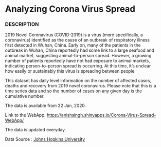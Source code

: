 # Analyzing Corona Virus Spread 

### DESCRIPTION

2019 Novel Coronavirus (COVID-2019) is a virus (more specifically, a coronavirus) identified as the cause of an outbreak of respiratory illness first detected in Wuhan, China. Early on, many of the patients in the outbreak in Wuhan, China reportedly had some link to a large seafood and animal market, suggesting animal-to-person spread. However, a growing number of patients reportedly have not had exposure to animal markets, indicating person-to-person spread is occurring. At this time, it’s unclear how easily or sustainably this virus is spreading between people

This dataset has daily level information on the number of affected cases, deaths and recovery from 2019 novel coronavirus. Please note that this is a time series data and so the number of cases on any given day is the cumulative number.

The data is available from 22 Jan, 2020.

Link to the WebApp: https://anishsingh.shinyapps.io/Corona-Virus-Spread-WebApp/

The data is updated everyday. 


Data Source : [Johns Hopkins University](https://github.com/CSSEGISandData/COVID-19)


